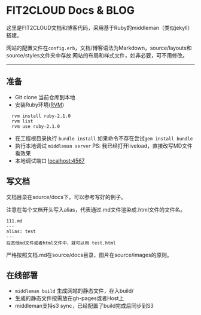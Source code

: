 FIT2CLOUD Docs & BLOG
============

这里是FIT2CLOUD文档和博客代码，采用基于Ruby的middleman（类似jekyll）搭建。

网站的配置文件在`config.erb`，文档/博客语法为Markdown，source/layouts和source/styles文件夹中存放
网站的布局和样式文件，如非必要，可不用修改。

* * *

准备
--------

* Git clone 当前仓库到本地
* 安装Ruby环境([RVM](http://rvm.io/))
```
  rvm install ruby-2.1.0
  rvm list
  rvm use ruby-2.1.0
```
* 在工程根目录执行 `bundle install` 如果命令不存在尝试`gem install bundle`
* 执行本地调试 `middleman server` PS: 我已经打开liveload，直接改写MD文件看效果
* 本地调试端口 [localhost:4567](http://localhost:4567)

写文档
--------

文档目录在source/docs下，可以参考写好的例子。

注意在每个文档开头写入alias，代表通过.md文件渲染成.html文件的文件名。

```
111.md
---
alias: test
---
在其他md文件或者html文件中，就可以用 test.html
```

严格按照文档.md在source/docs目录，图片在source/images的原则。

在线部署
-------

* `middleman build` 生成网站的静态文件，存入build/
* 生成的静态文件按需放在gh-pages或者Host上
* middleman支持s3 sync，已经配置了build完成后同步到S3

